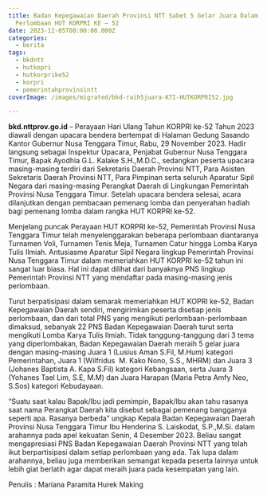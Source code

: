 ```yaml
---
title: Badan Kepegawaian Daerah Provinsi NTT Sabet 5 Gelar Juara Dalam
  Perlombaan HUT KORPRI KE – 52
date: 2023-12-05T00:00:00.000Z
categories:
  - berita
tags:
  - bkdntt
  - hutkopri
  - hutkorprike52
  - korpri
  - pemerintahprovinsintt
coverImage: /images/migrated/bkd-raih5juara-KTI-HUTKORPRI52.jpg

---
```


**bkd.nttprov.go.id** – Perayaan Hari Ulang Tahun KORPRI ke-52 Tahun 2023 diawali dengan upacara bendera bertempat di Halaman Gedung Sasando Kantor Gubernur Nusa Tenggara Timur, Rabu, 29 November 2023. Hadir langsung sebagai Inspektur Upacara, Penjabat Gubernur Nusa Tenggara Timur, Bapak Ayodhia G.L. Kalake S.H.,M.D.C., sedangkan peserta upacara masing-masing terdiri dari Sekretaris Daerah Provinsi NTT, Para Asisten Sekretaris Daerah Provinsi NTT, Para Pimpinan serta seluruh Aparatur Sipil Negara dari masing-masing Perangkat Daerah di Lingkungan Pemerintah Provinsi Nusa Tenggara Timur. Setelah upacara bendera selesai, acara dilanjutkan dengan pembacaan pemenang lomba dan penyerahan hadiah bagi pemenang lomba dalam rangka HUT KORPRI ke-52.

Menjelang puncak Perayaan HUT KORPRI ke-52, Pemerintah Provinsi Nusa Tenggara Timur telah menyelenggarakan beberapa perlombaan diantaranya Turnamen Voli, Turnamen Tenis Meja, Turnamen Catur hingga Lomba Karya Tulis Ilmiah. Antusiasme Aparatur Sipil Negara lingkup Pemerintah Provinsi Nusa Tenggara Timur dalam memeriahkan HUT KORPRI ke-52 tahun ini sangat luar biasa. Hal ini dapat dilihat dari banyaknya PNS lingkup Pemerintah Provinsi NTT yang mendaftar pada masing-masing jenis perlombaan.

Turut berpatisipasi dalam semarak memeriahkan HUT KOPRI ke-52, Badan Kepegawaian Daerah sendiri, mengirimkan peserta disetiap jenis perlombaan, dan dari total PNS yang mengikuti perlombaan-perlombaan dimaksud, sebanyak 22 PNS Badan Kepegawaian Daerah turut serta mengikuti Lomba Karya Tulis Ilmiah. Tidak tanggung-tanggung dari 3 tema yang diperlombakan, Badan Kepegawaian Daerah meraih 5 gelar juara dengan masing-masing Juara 1 (Lusius Aman S.Fil, M.Hum) kategori Pemerintahan, Juara 1 (Wilfridus  M. Kako Nono, S.S., MHRM) dan Juara 3 (Johanes Baptista A. Kapa S.Fil) kategori Kebangsaan, serta Juara 3 (Yohanes Tael Lim, S.E, M.M) dan Juara Harapan (Maria Petra Amfy Neo, S.Sos) kategori Kebudayaan.

“Suatu saat kalau Bapak/Ibu jadi pemimpin, Bapak/Ibu akan tahu rasanya saat nama Perangkat Daerah kita disebut sebagai pemenang bangganya seperti apa. Rasanya berbeda” ungkap Kepala Badan Kepegawaian Daerah Provinsi Nusa Tenggara Timur Ibu Henderina S. Laiskodat, S.P.,M.Si. dalam arahannya pada apel kekuatan Senin, 4 Desember 2023. Beliau sangat mengapresiasi PNS Badan Kepegawaian Daerah Provinsi NTT yang telah ikut berpartisipasi dalam setiap perlombaan yang ada. Tak lupa dalam arahannya, beliau juga memberikan semangat kepada peserta lainnya untuk lebih giat berlatih agar dapat meraih juara pada kesempatan yang lain.

Penulis : Mariana Paramita Hurek Making
